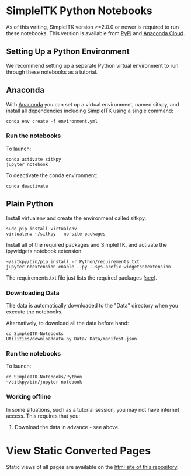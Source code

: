 # SimpleITK Python Notebooks

As of this writing, SimpleITK version >=2.0.0 or newer is required to run these notebooks. This version is available from [PyPi](https://pypi.python.org/pypi/SimpleITK) and [Anaconda Cloud](https://anaconda.org/simpleitk/simpleitk).

## Setting Up a Python Environment

We recommend setting up a separate Python virtual environment to run through these notebooks as a tutorial.

## Anaconda
With [Anaconda](https://www.continuum.io/) you can set up a virtual environment, named sitkpy, and install all dependencies including SimpleITK using a single command:

    conda env create -f environment.yml

### Run the notebooks

To launch:

    conda activate sitkpy
    jupyter notebook

To deactivate the conda environment:

    conda deactivate


## Plain Python

Install virtualenv and create the environment called sitkpy.

    sudo pip install virtualenv
    virtualenv ~/sitkpy --no-site-packages

Install all of the required packages and SimpleITK, and activate the ipywidgets notebook extension.

    ~/sitkpy/bin/pip install -r Python/requirements.txt
    jupyter nbextension enable --py --sys-prefix widgetsnbextension

The requirements.txt file just lists the required packages ([see](requirements.txt)).


### Downloading Data

The data is automatically downloaded to the "Data" directory when you execute the notebooks.

Alternatively, to download all the data before hand:

    cd SimpleITK-Notebooks
    Utilities/downloaddata.py Data/ Data/manifest.json

### Run the notebooks

To launch:

    cd SimpleITK-Notebooks/Python
    ~/sitkpy/bin/jupyter notebook

### Working offline

In some situations, such as a tutorial session, you may not have internet access. This requires that you:

1. Download the data in advance - see above.

# View Static Converted Pages

Static views of all pages are available on the [html site of this repository](https://insightsoftwareconsortium.github.io/SimpleITK-Notebooks/).
